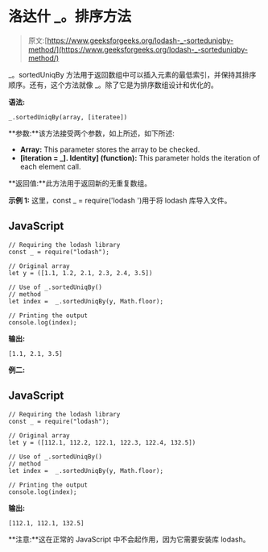 # 洛达什 _。排序方法

> 原文:[https://www.geeksforgeeks.org/lodash-_-sorteduniqby-method/](https://www.geeksforgeeks.org/lodash-_-sorteduniqby-method/)

_。sortedUniqBy 方法用于返回数组中可以插入元素的最低索引，并保持其排序顺序。还有，这个方法就像 _。除了它是为排序数组设计和优化的。

**语法:**

```
_.sortedUniqBy(array, [iteratee])

```

**参数:**该方法接受两个参数，如上所述，如下所述:

*   **Array:** This parameter stores the array to be checked.
*   **[iteration = _]. Identity] (function):** This parameter holds the iteration of each element call.

**返回值:**此方法用于返回新的无重复数组。

**示例 1:** 这里，const _ = require('lodash ')用于将 lodash 库导入文件。

## JavaScript

```
// Requiring the lodash library 
const _ = require("lodash"); 

// Original array 
let y = ([1.1, 1.2, 2.1, 2.3, 2.4, 3.5])

// Use of _.sortedUniqBy() 
// method 
let index =  _.sortedUniqBy(y, Math.floor); 

// Printing the output 
console.log(index);
```

**输出:**

```
[1.1, 2.1, 3.5]

```

**例二:**

## JavaScript

```
// Requiring the lodash library 
const _ = require("lodash"); 

// Original array 
let y = ([112.1, 112.2, 122.1, 122.3, 122.4, 132.5])

// Use of _.sortedUniqBy() 
// method 
let index =  _.sortedUniqBy(y, Math.floor); 

// Printing the output 
console.log(index);
```

**输出:**

```
[112.1, 112.1, 132.5]

```

**注意:**这在正常的 JavaScript 中不会起作用，因为它需要安装库 lodash。